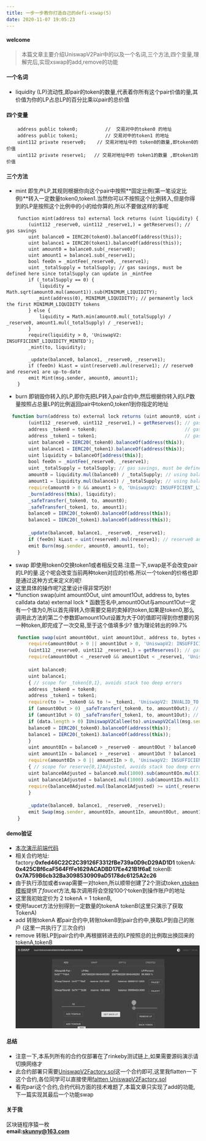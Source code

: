 ```yaml
---
title: 一步一步教你打造自己的defi-xswap(5) 
date: 2020-11-07 19:05:23
---
```

#### welcome
> 本篇文章主要介绍UniswapV2Pair中的以及一个名词,三个方法,四个变量,理解完后,实现xswap的add,remove的功能

#### 一个名词

- liquidity (LP)流动性,即pair的token的数量,代表着你所有这个pair价值的量,其价值为你的LP占总LP的百分比乘以pair的总价值

#### 四个变量

```
    address public token0;			//	交易对中的token0 的地址
    address public token1;			// 交易对中的token1 的地址
    uint112 private reserve0;    // 交易对地址中的 token0的数量,即token0的价值    
    uint112 private reserve1; 	// 交易对地址中的 token1的数量 ,即token1的价值
```

#### 三个方法
- mint 即生产LP,其规则根据你向这个pair中按照**固定比例(第一笔设定比例)**转入一定数量token0,token1.当然你可以不按照这个比例转入,但是你得到的LP是按照这个比例中的小的给你算的,所以不要做这样的事呢

```javascrip
    function mint(address to) external lock returns (uint liquidity) {
        (uint112 _reserve0, uint112 _reserve1,) = getReserves(); // gas savings
        uint balance0 = IERC20(token0).balanceOf(address(this));
        uint balance1 = IERC20(token1).balanceOf(address(this));
        uint amount0 = balance0.sub(_reserve0);
        uint amount1 = balance1.sub(_reserve1);
        bool feeOn = _mintFee(_reserve0, _reserve1);
        uint _totalSupply = totalSupply; // gas savings, must be defined here since totalSupply can update in _mintFee
        if (_totalSupply == 0) {
            liquidity = Math.sqrt(amount0.mul(amount1)).sub(MINIMUM_LIQUIDITY);
           _mint(address(0), MINIMUM_LIQUIDITY); // permanently lock the first MINIMUM_LIQUIDITY tokens
        } else {
            liquidity = Math.min(amount0.mul(_totalSupply) / _reserve0, amount1.mul(_totalSupply) / _reserve1);
        }
        require(liquidity > 0, 'UniswapV2: INSUFFICIENT_LIQUIDITY_MINTED');
        _mint(to, liquidity);

        _update(balance0, balance1, _reserve0, _reserve1);
        if (feeOn) kLast = uint(reserve0).mul(reserve1); // reserve0 and reserve1 are up-to-date
        emit Mint(msg.sender, amount0, amount1);
    }

```

- burn 即销毁你转入的LP,即你先把LP转入pair合约中,然后根据你转入的LP数量按照占总量LP的比例返回pair中token0,token1到你指定的地址
``` javascript
  function burn(address to) external lock returns (uint amount0, uint amount1) {
        (uint112 _reserve0, uint112 _reserve1,) = getReserves(); // gas savings
        address _token0 = token0;                                // gas savings
        address _token1 = token1;                                // gas savings
        uint balance0 = IERC20(_token0).balanceOf(address(this));
        uint balance1 = IERC20(_token1).balanceOf(address(this));
        uint liquidity = balanceOf[address(this)];
        bool feeOn = _mintFee(_reserve0, _reserve1);
        uint _totalSupply = totalSupply; // gas savings, must be defined here since totalSupply can update in _mintFee
        amount0 = liquidity.mul(balance0) / _totalSupply; // using balances ensures pro-rata distribution
        amount1 = liquidity.mul(balance1) / _totalSupply; // using balances ensures pro-rata distribution
        require(amount0 > 0 && amount1 > 0, 'UniswapV2: INSUFFICIENT_LIQUIDITY_BURNED');
        _burn(address(this), liquidity);
        _safeTransfer(_token0, to, amount0);
        _safeTransfer(_token1, to, amount1);
        balance0 = IERC20(_token0).balanceOf(address(this));
        balance1 = IERC20(_token1).balanceOf(address(this));

        _update(balance0, balance1, _reserve0, _reserve1);
        if (feeOn) kLast = uint(reserve0).mul(reserve1); // reserve0 and reserve1 are up-to-date
        emit Burn(msg.sender, amount0, amount1, to);
    }
```

- swap 即使用token0交换token1或者相反交易.注意一下,swap是不会改变pair的LP的量.这个呢会改变当前两种token对应的价格.所以一个token的价格也即是通过这种方式来定义的呢!
- 这里具体的操作呢?这里设计得非常巧妙!
- *function swap(uint amount0Out, uint amount1Out, address to, bytes calldata data) external lock * 函数签名中,amount0Out与amount1Out一定有一个值为0,所以首先得转入你需要交易的卖掉的token,如果是token0,那么调用此方法的第二个参数即amount1Out设置为大于0的值即可得到你想要的另一种token,即完成了一次交易,至于这个值填多少? 值为理论转出的99.7%

```javascript
    function swap(uint amount0Out, uint amount1Out, address to, bytes calldata data) external lock {
        require(amount0Out > 0 || amount1Out > 0, 'UniswapV2: INSUFFICIENT_OUTPUT_AMOUNT');
        (uint112 _reserve0, uint112 _reserve1,) = getReserves(); // gas savings
        require(amount0Out < _reserve0 && amount1Out < _reserve1, 'UniswapV2: INSUFFICIENT_LIQUIDITY');

        uint balance0;
        uint balance1;
        { // scope for _token{0,1}, avoids stack too deep errors
        address _token0 = token0;
        address _token1 = token1;
        require(to != _token0 && to != _token1, 'UniswapV2: INVALID_TO');
        if (amount0Out > 0) _safeTransfer(_token0, to, amount0Out); // optimistically transfer tokens
        if (amount1Out > 0) _safeTransfer(_token1, to, amount1Out); // optimistically transfer tokens
        if (data.length > 0) IUniswapV2Callee(to).uniswapV2Call(msg.sender, amount0Out, amount1Out, data);
        balance0 = IERC20(_token0).balanceOf(address(this));
        balance1 = IERC20(_token1).balanceOf(address(this));
        }
        uint amount0In = balance0 > _reserve0 - amount0Out ? balance0 - (_reserve0 - amount0Out) : 0;
        uint amount1In = balance1 > _reserve1 - amount1Out ? balance1 - (_reserve1 - amount1Out) : 0;
        require(amount0In > 0 || amount1In > 0, 'UniswapV2: INSUFFICIENT_INPUT_AMOUNT');
        { // scope for reserve{0,1}Adjusted, avoids stack too deep errors
        uint balance0Adjusted = balance0.mul(1000).sub(amount0In.mul(3));
        uint balance1Adjusted = balance1.mul(1000).sub(amount1In.mul(3));
        require(balance0Adjusted.mul(balance1Adjusted) >= uint(_reserve0).mul(_reserve1).mul(1000**2), 'UniswapV2: K');
        }

        _update(balance0, balance1, _reserve0, _reserve1);
        emit Swap(msg.sender, amount0In, amount1In, amount0Out, amount1Out, to);
    }
```
#### demo验证
- [本次演示前端代码](https://github.com/shaokun11/xswap/tree/v3)
-  相关合约地址: factory:**0xfed46C22C2C39126F3312fBe739a0D9cD29AD1D1** tokenA: **0x425CBf6caF564FfFe1629ACADBD17Ee421B1f6aE** tokenB: **0x7A759B6cb32Ba3098530909aD5178dc6125A2c26**
- 由于执行添加或者swap需要一对token,所以顺带创建了2个测试token,[xtoken模板](https://github.com/shaokun11/solidity-env-hardhat/blob/v4/contracts/XToken.sol)提供了*faucet*方法,每次调用将会空投100个token到操作账户的地址
- 这里我初始定价为 2 tokenA = 1 tokenB,
- 使用faucet方法分别得到一定数量的tokenA tokenB(这里只演示了获取TokenA)
- add 转账tokenA 都pair合约中,转账tokenB到pair合约中,换取LP到自己的账户 (这里一共执行了三次合约)
- remove 转账LP到pair合约中,再根据转进去的LP按照总的比例取出换回来的tokenA,tokenB   
![xswap](/xswap/ether5.gif)  

#### 总结
- 注意一下,本系列所有的合约仅部署在了rinkeby测试链上,如果需要源码演示请切换网络才
- 此合约部署只需要[UniswapV2Factory.sol](https://github.com/Uniswap/uniswap-v2-core/blob/master/contracts/UniswapV2Factory.sol)这一个合约即可,这里我flatten一下这个合约,各位同学可以直接使用[faltten UniswapV2Factory.sol](https://github.com/shaokun11/solidity-env-hardhat/blob/v4/contracts/XSwapFactory.sol)
- 看完pari这个合约,合约代码方面的技术难题了,本篇文章只实现了add的功能,下一篇实现其最后一个功能swap

#### 关于我
区块链程序猿一枚  
**email:skunny@163.com**
